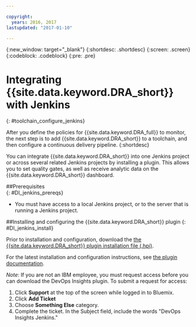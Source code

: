 ```yaml
---

copyright:
  years: 2016, 2017
lastupdated: "2017-01-10"

---
```


{:new_window: target="_blank"}
{:shortdesc: .shortdesc}
{:screen: .screen}
{:codeblock: .codeblock}
{:pre: .pre}

# Integrating {{site.data.keyword.DRA_short}} with Jenkins
{: #toolchain_configure_jenkins}

After you define the policies for {{site.data.keyword.DRA_full}} to monitor, the next step is to add {{site.data.keyword.DRA_short}} to a toolchain, and then configure a continuous delivery pipeline.
{:shortdesc}

You can integrate {{site.data.keyword.DRA_short}} into one Jenkins project or across several related Jenkins projects by installing a plugin. This allows you to set quality gates, as well as receive analytic data on the {{site.data.keyword.DRA_short}} dashboard.

##Prerequisites    
{: #DI_jenkins_prereqs}

* You must have access to a local Jenkins project, or to the server that is running a Jenkins project.

##Installing and configuring the {{site.data.keyword.DRA_short}} plugin
{: #DI_jenkins_install}

Prior to installation and configuration, download the [the {{site.data.keyword.DRA_short}} plugin installation file (.hpi)](https://github.ibm.com/oneibmcloud/DevOps-Insights-Jenkins-plugin-release/blob/master/dra.hpi). 

For the latest installation and configuration instructions, see [the plugin documentation](https://github.ibm.com/oneibmcloud/DevOps-Insights-Jenkins-plugin-release/blob/master/README.md).

*Note*: If you are not an IBM employee, you must request access before you can download the DevOps Insights plugin. To submit a request for access:

1. Click **Support** at the top of the screen while logged in to Bluemix.
2. Click **Add Ticket**
3. Choose **Something Else** category. 
4. Complete the ticket. In the Subject field, include the words "DevOps Insights Jenkins." 


